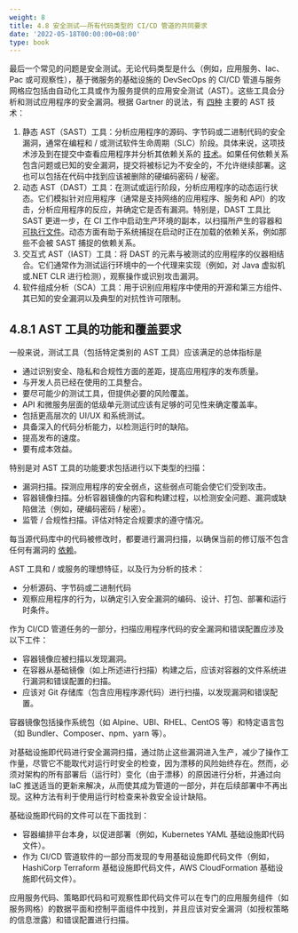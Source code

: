 ```yaml
---
weight: 8
title: 4.8 安全测试——所有代码类型的 CI/CD 管道的共同要求
date: '2022-05-18T00:00:00+08:00'
type: book
---
```


最后一个常见的问题是安全测试。无论代码类型是什么（例如，应用服务、Iac、Pac 或可观察性），基于微服务的基础设施的 DevSecOps 的 CI/CD 管道与服务网格应包括由自动化工具或作为服务提供的应用安全测试（AST）。这些工具会分析和测试应用程序的安全漏洞。根据 Gartner 的说法，有 [四种](https://www.gartner.com/doc/reprints?id=1-262TXQZV&ct=210518&st=sb) 主要的 AST 技术：

1.  静态 AST（SAST）工具：分析应用程序的源码、字节码或二进制代码的安全漏洞，通常在编程和 / 或测试软件生命周期（SLC）阶段。具体来说，这项技术涉及到在提交中查看应用程序并分析其依赖关系的 [技术](https://sdtimes.com/test/a-guide-to-automated-testing-providers/)。如果任何依赖关系包含问题或已知的安全漏洞，提交将被标记为不安全的，不允许继续部署。这也可以包括在代码中找到应该被删除的硬编码密码 / 秘密。
2.  动态 AST（DAST）工具：在测试或运行阶段，分析应用程序的动态运行状态。它们模拟针对应用程序（通常是支持网络的应用程序、服务和 API）的攻击，分析应用程序的反应，并确定它是否有漏洞。特别是，DAST 工具比 SAST 更进一步，在 CI 工作中启动生产环境的副本，以扫描所产生的容器和 [可执行文件](https://sdtimes.com/test/a-guide-to-automated-testing-providers/)。动态方面有助于系统捕捉在启动时正在加载的依赖关系，例如那些不会被 SAST 捕捉的依赖关系。
3.  交互式 AST（IAST）工具：将 DAST 的元素与被测试的应用程序的仪器相结合。它们通常作为测试运行环境中的一个代理来实现（例如，对 Java 虚拟机或.NET CLR 进行检测），观察操作或识别攻击漏洞。
4.  软件组成分析（SCA）工具：用于识别应用程序中使用的开源和第三方组件、其已知的安全漏洞以及典型的对抗性许可限制。

## 4.8.1 AST 工具的功能和覆盖要求

一般来说，测试工具（包括特定类别的 AST 工具）应该满足的总体指标是

-   通过识别安全、隐私和合规性方面的差距，提高应用程序的发布质量。
-   与开发人员已经在使用的工具整合。
-   要尽可能少的测试工具，但提供必要的风险覆盖。
-   API 和微服务层面的低级单元测试应该有足够的可见性来确定覆盖率。
-   包括更高层次的 UI/UX 和系统测试。
-   具备深入的代码分析能力，以检测运行时的缺陷。
-   提高发布的速度。
-   要有成本效益。

特别是对 AST 工具的功能要求包括进行以下类型的扫描：

-   漏洞扫描。探测应用程序的安全弱点，这些弱点可能会使它们受到攻击。
-   容器镜像扫描。分析容器镜像的内容和构建过程，以检测安全问题、漏洞或缺陷做法（例如，硬编码密码 / 秘密）。
-   监管 / 合规性扫描。评估对特定合规要求的遵守情况。

每当源代码库中的代码被修改时，都要进行漏洞扫描，以确保当前的修订版不包含任何有漏洞的 [依赖](https://circleci.com/blog/security-best-practices-for-ci-cd/)。

AST 工具和 / 或服务的理想特征，以及行为分析的技术：

-   分析源码、字节码或二进制代码
-   观察应用程序的行为，以确定引入安全漏洞的编码、设计、打包、部署和运行时条件。

作为 CI/CD 管道任务的一部分，扫描应用程序代码的安全漏洞和错误配置应涉及以下工件：

-   容器镜像应被扫描以发现漏洞。
-   在容器从基础镜像（如上所述进行扫描）构建之后，应该对容器的文件系统进行漏洞和错误配置的扫描。
-   应该对 Git 存储库（包含应用程序源代码）进行扫描，以发现漏洞和错误配置。

容器镜像包括操作系统包（如 Alpine、UBI、RHEL、CentOS 等）和特定语言包（如 Bundler、Composer、npm、yarn 等）。

对基础设施即代码进行安全漏洞扫描，通过防止这些漏洞进入生产，减少了操作工作量，尽管它不能取代对运行时安全的检查，因为漂移的风险始终存在。然而，必须对架构的所有部署后（运行时）变化（由于漂移）的原因进行分析，并通过向 IaC 推送适当的更新来解决，从而使其成为管道的一部分，并在后续部署中不再出现。这种方法有利于使用运行时检查来补救安全设计缺陷。

基础设施即代码的文件可以在下面找到：

-   容器编排平台本身，以促进部署（例如，Kubernetes YAML 基础设施即代码文件）。
-   作为 CI/CD 管道软件的一部分而发现的专用基础设施即代码文件（例如，HashiCorp Terraform 基础设施即代码文件，AWS CloudFormation 基础设施即代码文件）。

应用服务代码、策略即代码和可观察性即代码文件可以在专门的应用服务组件（如服务网格）的数据平面和控制平面组件中找到，并且应该对安全漏洞（如授权策略的信息泄露）和错误配置进行扫描。